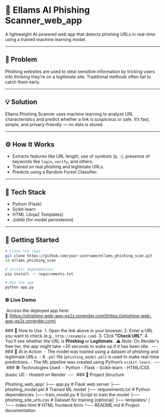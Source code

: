 # 🔐 Ellams AI Phishing Scanner_web_app

A lightweight AI-powered web app that detects phishing URLs in real-time using a trained machine learning model.

---

## 🚨 Problem

Phishing websites are used to steal sensitive information by tricking users into thinking they’re on a legitimate site. Traditional methods often fail to catch them early.

---

## 💡 Solution

Ellams Phishing Scanner uses machine learning to analyze URL characteristics and predict whether a link is suspicious or safe. It’s fast, simple, and privacy-friendly — no data is stored.

---

## ⚙️ How It Works

- Extracts features like URL length, use of symbols (`@`, `-`), presence of keywords like `login`, `verify`, and others.
- Trained on real phishing and legitimate URLs.
- Predicts using a Random Forest Classifier.

---

## 🧠 Tech Stack

- Python (Flask)
- Scikit-learn
- HTML (Jinja2 Templates)
- Joblib (for model persistence)

---

## 🚀 Getting Started

```bash
# Clone the repo
git clone https://github.com/your-username/ellams_phishing_scan.git
cd ellams_phishing_scan

# Install dependencies
pip install -r requirements.txt

# Run the app
python app.py


```

### 🌐 Live Demo
‎
‎Access the deployed app here:  
‎🔗 [https://phishing-web-app-qs2z.onrender.com](https://phishing-web-app-qs2z.onrender.com)
‎

‎### 🚀 How to Use
‎
‎1. Open the link above in your browser.
‎2. Enter a URL you want to check (e.g., `http://example.com`).
‎3. Click **"Check URL"**.
‎4. You'll see whether the URL is **Phishing** or **Legitimate**.
‎
‎⚠️ *Note:* On Render's free tier, the app might take ~30 seconds to wake up if it has been idle.
‎
‎---
‎
‎### 🧠 AI in Action
‎
‎- The model was trained using a dataset of phishing and legitimate URLs.
‎- A `.pkl` file (`phishing_model.pkl`) is used to make real-time predictions.
‎- The ML pipeline was created using Python’s `scikit-learn`.
‎
‎---
‎
‎### 🛠️ Technologies Used
‎
‎- Python
‎- Flask
‎- Scikit-learn
‎- HTML/CSS (basic UI)
‎- Hosted on Render
‎
‎---
‎
‎### 📁 Project Structure


Phishing_web_app/
├── app.py                 # Flask web server
├── phishing_model.pkl     # Trained ML model
├── requirements.txt       # Python dependencies
├── train_model.py         # Script to train the model
├── phishing_site_urls.csv # Dataset for training (optional)
├── templates/
│   └── index.html         # HTML frontend form
└── README.md              # Project documentation

